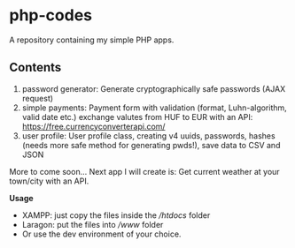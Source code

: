 # php-codes

A repository containing my simple PHP apps.

## Contents

1. password generator: Generate cryptographically safe passwords (AJAX request)
2. simple payments: Payment form with validation (format, Luhn-algorithm, valid date etc.) exchange valutes from HUF to EUR with an API: https://free.currencyconverterapi.com/
3. user profile: User profile class, creating v4 uuids, passwords, hashes (needs more safe method for generating pwds!), save data to CSV and JSON

More to come soon...
Next app I will create is: Get current weather at your town/city with an API.

**Usage**

- XAMPP: just copy the files inside the */htdocs* folder
- Laragon: put the files into */www* folder
- Or use the dev environment of your choice.



